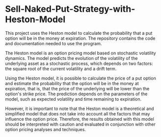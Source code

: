 # Sell-Naked-Put-Strategy-with-Heston-Model
This project uses the Heston model to calculate the probability that a put option will be in the money at expiration. The repository contains the code and documentation needed to use the program.

The Heston model is an option pricing model based on stochastic volatility dynamics. The model predicts the evolution of the volatility of the underlying asset as a stochastic process, which depends on two factors: the square root of the current volatility and a drift term.

Using the Heston model, it is possible to calculate the price of a put option and estimate the probability that the option will be in the money at expiration, that is, that the price of the underlying will be lower than the option's strike price. The prediction depends on the parameters of the model, such as expected volatility and time remaining to expiration.

However, it is important to note that the Heston model is a theoretical and simplified model that does not take into account all the factors that may influence the option price. Therefore, the results obtained with this model should be interpreted with caution and evaluated in conjunction with other option pricing analyses and techniques.
